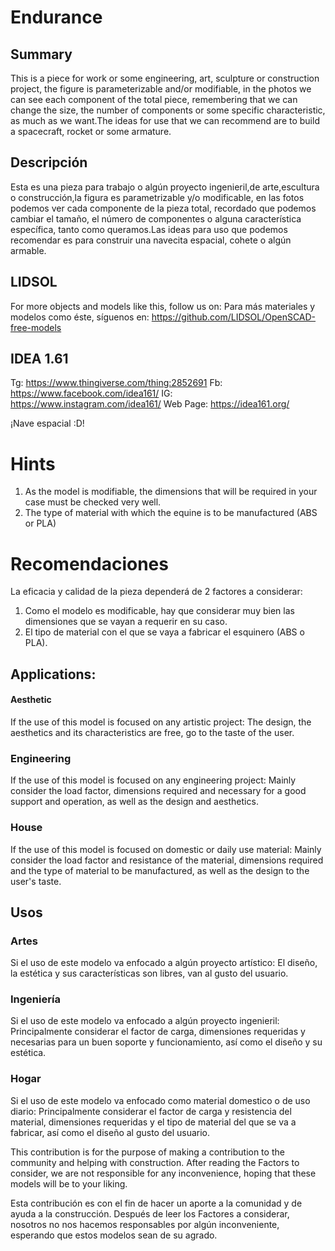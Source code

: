 # Endurance

## Summary

This is a piece for work or some engineering, art, sculpture or construction project, the figure is parameterizable and/or modifiable, in the photos we can see each component of the total piece, remembering that we can change the size, the number of components or some specific characteristic, as much as we want.The ideas for use that we can recommend are to build a spacecraft, rocket or some armature. 

## Descripción

Esta es una pieza para trabajo o algún proyecto ingenieril,de arte,escultura o construcción,la figura es  parametrizable y/o  modificable, en las fotos podemos ver cada componente de la pieza total, recordado que podemos cambiar el tamaño, el número de componentes o alguna característica específica, tanto como queramos.Las ideas para uso que podemos recomendar es para construir una navecita espacial, cohete o algún armable. 

## LIDSOL
For more objects and models like this, follow us on:
Para más materiales y modelos como éste, síguenos en:
https://github.com/LIDSOL/OpenSCAD-free-models

## IDEA 1.61
Tg: https://www.thingiverse.com/thing:2852691
Fb: https://www.facebook.com/idea161/
IG: https://www.instagram.com/idea161/
Web Page: https://idea161.org/

¡Nave espacial :D!

# Hints

1. As the model is modifiable, the dimensions that will be required in your case must be checked very well.
2. The type of material with which the equine is to be manufactured (ABS or PLA) 

# Recomendaciones

La eficacia y calidad de la pieza dependerá de 2 factores a considerar:
1. Como el modelo es modificable, hay que considerar muy bien las dimensiones que se vayan a requerir en su caso.
2. El tipo de material con el que se vaya a fabricar el esquinero (ABS o PLA).

## Applications:

#### Aesthetic
If the use of this model is focused on any artistic project: The design, the aesthetics and its characteristics are free, go to the taste of the user.
### Engineering
If the use of this model is focused on any engineering project:
Mainly consider the load factor, dimensions required and necessary for a good support and operation, as well as the design and aesthetics. 

### House
If the use of this model is focused on domestic or daily use material: Mainly consider the load factor and resistance of the material, dimensions required and the type of material to be manufactured, as well as the design to the user's taste.

## Usos 

### Artes
Si el uso de este modelo va enfocado a algún proyecto artístico: El diseño, la estética y sus características son libres, van al gusto del usuario.
### Ingeniería
Si el uso de este modelo va enfocado a algún proyecto ingenieril: Principalmente considerar el factor de carga, dimensiones requeridas y necesarias para un buen soporte y funcionamiento, así como el diseño y su estética.     
### Hogar
Si el uso de este modelo va enfocado como material domestico o de uso diario: Principalmente considerar el factor de carga y resistencia del material, dimensiones requeridas y el tipo de material del que se va a fabricar, así como el diseño al gusto del usuario.   
       

      
This contribution is for the purpose of making a contribution to the community and helping with construction.
After reading the Factors to consider, we are not 
responsible for any inconvenience, hoping that these models will be to your liking.
    
Esta contribución es con el fin de hacer un aporte a la comunidad y de ayuda a la construcción.
Después de leer los Factores a considerar, nosotros no nos hacemos responsables por algún inconveniente, esperando que estos modelos sean de su agrado.



